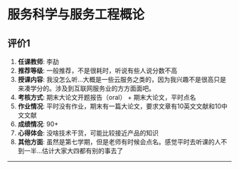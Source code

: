 # 服务科学与服务工程概论

## 评价1

1. **任课教师**: 李劼
2. **推荐等级**: 一般推荐，不是很耗时，听说有些人说分数不高
3. **授课内容**: 我没怎么听...大概是一些云服务之类的，因为我兴趣不是很高只是来凑学分的。涉及到互联网服务业的方方面面吧。
4. **考核方式**: 期末大论文开题报告（oral） + 期末大论文，平时点名
5. **作业情况**: 平时没有作业，期末有一篇大论文，要求文章有10英文文献和10中文文献
6. **成绩情况**: 90+
7. **心得体会**: 没啥技术干货，可能比较接近产品的知识
8. **其他方面**: 虽然是第七学期，但是老师有时候会点名。感觉平时去听课的人不到一半...估计大家大四都有别的事去了

---
